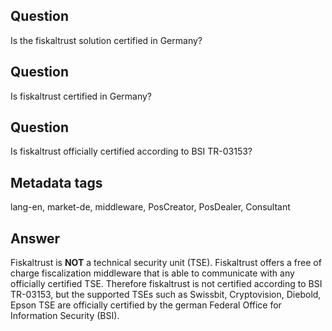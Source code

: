 ## Question
Is the fiskaltrust solution certified in Germany?

## Question
Is fiskaltrust certified in Germany?

## Question
Is fiskaltrust officially certified according to BSI TR-03153?

## Metadata tags
lang-en, market-de, middleware, PosCreator, PosDealer, Consultant

## Answer

Fiskaltrust is **NOT** a technical security unit (TSE). Fiskaltrust offers a free of charge fiscalization middleware that is able to communicate with any officially certified TSE. Therefore fiskaltrust is not certified according to BSI TR-03153, but the supported TSEs such as Swissbit, Cryptovision, Diebold, Epson TSE are officially certified by the german Federal Office for Information Security (BSI).
